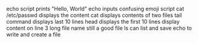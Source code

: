 echo script prints "Hello, World" 
echo inputs confusing emoji script
cat /etc/passwd displays the content
cat displays contents of two files
tail command displays last 10 lines
head displays the first 10 lines
display content on line 3
long file name still a good file
ls can list and save
echo to write and create a file
